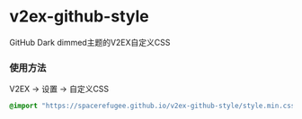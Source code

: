 # v2ex-github-style
GitHub Dark dimmed主题的V2EX自定义CSS

### 使用方法

V2EX -> 设置 -> 自定义CSS
```css
@import "https://spacerefugee.github.io/v2ex-github-style/style.min.css";
```
